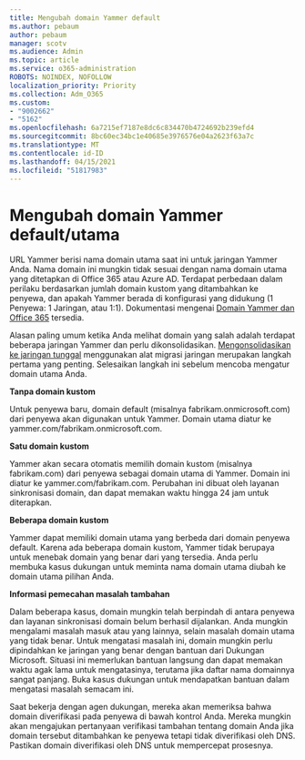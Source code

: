 ```yaml
---
title: Mengubah domain Yammer default
ms.author: pebaum
author: pebaum
manager: scotv
ms.audience: Admin
ms.topic: article
ms.service: o365-administration
ROBOTS: NOINDEX, NOFOLLOW
localization_priority: Priority
ms.collection: Adm_O365
ms.custom:
- "9002662"
- "5162"
ms.openlocfilehash: 6a7215ef7187e8dc6c834470b4724692b239efd4
ms.sourcegitcommit: 8bc60ec34bc1e40685e3976576e04a2623f63a7c
ms.translationtype: MT
ms.contentlocale: id-ID
ms.lasthandoff: 04/15/2021
ms.locfileid: "51817983"
---
```

# <a name="changing-the-defaultprimary-yammer-domain"></a>Mengubah domain Yammer default/utama

URL Yammer berisi nama domain utama saat ini untuk jaringan Yammer Anda. Nama domain ini mungkin tidak sesuai dengan nama domain utama yang ditetapkan di Office 365 atau Azure AD. Terdapat perbedaan dalam perilaku berdasarkan jumlah domain kustom yang ditambahkan ke penyewa, dan apakah Yammer berada di konfigurasi yang didukung (1 Penyewa: 1 Jaringan, atau 1:1). Dokumentasi mengenai [Domain Yammer dan Office 365](https://docs.microsoft.com/yammer/configure-your-yammer-network/manage-yammer-domains) tersedia.

Alasan paling umum ketika Anda melihat domain yang salah adalah terdapat beberapa jaringan Yammer dan perlu dikonsolidasikan. [Mengonsolidasikan ke jaringan tunggal](https://docs.microsoft.com/yammer/configure-your-yammer-network/consolidate-multiple-yammer-networks) menggunakan alat migrasi jaringan merupakan langkah pertama yang penting. Selesaikan langkah ini sebelum mencoba mengatur domain utama Anda.

**Tanpa domain kustom**

Untuk penyewa baru, domain default (misalnya fabrikam.onmicrosoft.com) dari penyewa akan digunakan untuk Yammer. Domain utama diatur ke yammer.com/fabrikam.onmicrosoft.com.

**Satu domain kustom**

Yammer akan secara otomatis memilih domain kustom (misalnya fabrikam.com) dari penyewa sebagai domain utama di Yammer. Domain ini diatur ke yammer.com/fabrikam.com. Perubahan ini dibuat oleh layanan sinkronisasi domain, dan dapat memakan waktu hingga 24 jam untuk diterapkan.

**Beberapa domain kustom**

Yammer dapat memiliki domain utama yang berbeda dari domain penyewa default. Karena ada beberapa domain kustom, Yammer tidak berupaya untuk menebak domain yang benar dari yang tersedia. Anda perlu membuka kasus dukungan untuk meminta nama domain utama diubah ke domain utama pilihan Anda.

**Informasi pemecahan masalah tambahan**

Dalam beberapa kasus, domain mungkin telah berpindah di antara penyewa dan layanan sinkronisasi domain belum berhasil dijalankan. Anda mungkin mengalami masalah masuk atau yang lainnya, selain masalah domain utama yang tidak benar. Untuk mengatasi masalah ini, domain mungkin perlu dipindahkan ke jaringan yang benar dengan bantuan dari Dukungan Microsoft. Situasi ini memerlukan bantuan langsung dan dapat memakan waktu agak lama untuk mengatasinya, terutama jika daftar nama domainnya sangat panjang. Buka kasus dukungan untuk mendapatkan bantuan dalam mengatasi masalah semacam ini.

Saat bekerja dengan agen dukungan, mereka akan memeriksa bahwa domain diverifikasi pada penyewa di bawah kontrol Anda. Mereka mungkin akan mengajukan pertanyaan verifikasi tambahan tentang domain Anda jika domain tersebut ditambahkan ke penyewa tetapi tidak diverifikasi oleh DNS. Pastikan domain diverifikasi oleh DNS untuk mempercepat prosesnya.
